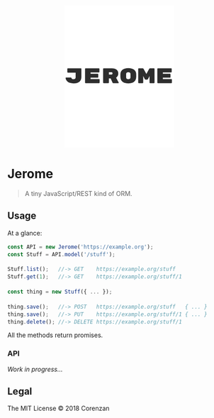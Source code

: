 <p align="center">
  <img alt="Jerome" src="https://raw.githubusercontent.com/corenzan/jerome/master/jerome.png" width="247" height="320">
</p>

# Jerome

> A tiny JavaScript/REST kind of ORM.

## Usage

At a glance:

```javascript
const API = new Jerome('https://example.org');
const Stuff = API.model('/stuff');

Stuff.list();   //-> GET    https://example.org/stuff
Stuff.get(1);   //-> GET    https://example.org/stuff/1

const thing = new Stuff({ ... });

thing.save();   //-> POST   https://example.org/stuff   { ... }
thing.save();   //-> PUT    https://example.org/stuff/1 { ... }
thing.delete(); //-> DELETE https://example.org/stuff/1
```

All the methods return promises.

### API

_Work in progress..._

## Legal

The MIT License © 2018 Corenzan
